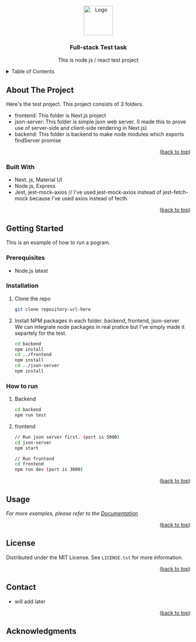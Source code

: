 

<!-- PROJECT LOGO -->
<br />
<div align="center">
  <a href="https://github.com/othneildrew/Best-README-Template">
    <img src="images/logo.png" alt="Logo" width="80" height="80">
  </a>

  <h3 align="center">Full-stack Test task</h3>

  <p align="center">
    This is node.js / react test project
    <br />
  </p>
</div>



<!-- TABLE OF CONTENTS -->
<details>
  <summary>Table of Contents</summary>
  <ol>
    <li>
      <a href="#about-the-project">About The Project</a>
      <ul>
        <li><a href="#built-with">Built With</a></li>
      </ul>
    </li>
    <li>
      <a href="#getting-started">Getting Started</a>
      <ul>
        <li><a href="#prerequisites">Prerequisites</a></li>
        <li><a href="#installation">Installation</a></li>
      </ul>
    </li>
    <li><a href="#usage">Usage</a></li>
    <li><a href="#roadmap">Roadmap</a></li>
    <li><a href="#contributing">Contributing</a></li>
    <li><a href="#license">License</a></li>
    <li><a href="#contact">Contact</a></li>
    <li><a href="#acknowledgments">Acknowledgments</a></li>
  </ol>
</details>



<!-- ABOUT THE PROJECT -->
## About The Project


Here's the test project.
This project consists of 3 folders.
* frontend: This folder is Next.js project
* json-server: This folder is simple json web server. (I made this to prove use of server-side and client-side rendering in Next.js)
* backend: This folder is backend to make node modules which exports findServer promise

<p align="right">(<a href="#readme-top">back to top</a>)</p>



### Built With

* Next. js, Material UI
* Node.js, Express
* Jest, jest-mock-axios // I've used jest-mock-axios instead of jest-fetch-mock because I've used axios instead of fecth.

<p align="right">(<a href="#readme-top">back to top</a>)</p>



<!-- GETTING STARTED -->
## Getting Started

This is an example of how to run a pogram.

### Prerequisites

* Node.js latest
  

### Installation

1. Clone the repo
   ```sh
   git clone repository-url-here
   ```
2. Install NPM packages in each folder. backend, frontend, json-server  
  We can integrate node packages in real pratice but I've simply made it separtely for the test.
   ```sh
   cd backend
   npm install
   cd ../frontend
   npm install
   cd ../json-server
   npm install
   ```

### How to run

1. Backend
   ```sh
   cd backend
   npm run test
   ```
2. frontend
   ```sh
   // Run json server first. (port is 5000)
   cd json-server
   npm start

   // Run frontend
   cd frontend
   npm run dev (port is 3000)
   ```

<p align="right">(<a href="#readme-top">back to top</a>)</p>



<!-- USAGE EXAMPLES -->
## Usage


_For more examples, please refer to the [Documentation](https://example.com)_

<p align="right">(<a href="#readme-top">back to top</a>)</p>




<!-- LICENSE -->
## License

Distributed under the MIT License. See `LICENSE.txt` for more information.

<p align="right">(<a href="#readme-top">back to top</a>)</p>



<!-- CONTACT -->
## Contact
 - will add later


<p align="right">(<a href="#readme-top">back to top</a>)</p>



<!-- ACKNOWLEDGMENTS -->
## Acknowledgments

